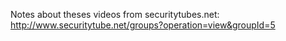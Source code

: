 Notes about theses videos from securitytubes.net:
http://www.securitytube.net/groups?operation=view&groupId=5
